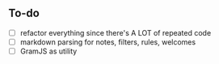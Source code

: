 ## To-do
- [ ] refactor everything since there's A LOT of repeated code
- [ ] markdown parsing for notes, filters, rules, welcomes
- [ ] GramJS as utility
